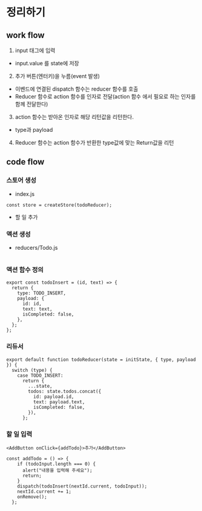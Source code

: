 # 정리하기

## work flow

1.  input 태그에 입력

- input.value 를 state에 저장

2.  추가 버튼(엔터키)을 누름(event 발생)

- 이벤드에 연결된 dispatch 함수는 reducer 함수를 호출
- Reducer 함수로 action 함수를 인자로 전달(action 함수 에서 필요로 하는 인자를 함께 전달한다)

3.  action 함수는 받아온 인자로 해당 리턴값을 리턴한다.

- type과 payload

4.  Reducer 함수는 action 함수가 반환한 type값에 맞는 Return값을 리턴

## code flow

### 스토어 생성

- index.js

```
const store = createStore(todoReducer);
```

- 할 일 추가

### 액션 생성

- reducers/Todo.js

```const TODO_INSERT = "TODO_INSERT"; //추가

```

### 액션 함수 정의

```
export const todoInsert = (id, text) => {
  return {
    type: TODO_INSERT,
    payload: {
      id: id,
      text: text,
      isCompleted: false,
    },
  };
};
```

### 리듀서

```
export default function todoReducer(state = initState, { type, payload }) {
  switch (type) {
    case TODO_INSERT:
      return {
        ...state,
        todos: state.todos.concat({
          id: payload.id,
          text: payload.text,
          isCompleted: false,
        }),
      };

```

### 할 일 입력

```
<AddButton onClick={addTodo}>추가</AddButton>
```

```
const addTodo = () => {
    if (todoInput.length === 0) {
      alert("내용을 입력해 주세요");
      return;
    }
    dispatch(todoInsert(nextId.current, todoInput));
    nextId.current += 1;
    onRemove();
  };
```


